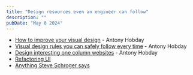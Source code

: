 ```yaml
---
title: "Design resources even an engineer can follow"
description: ""
pubDate: "May 6 2024"
---
```


- [How to improve your visual design](https://anthonyhobday.com/books/visualdesign/) - Antony Hobday
- [Visual design rules you can safely follow every time](https://anthonyhobday.com/sideprojects/saferules/) - Antony Hobday
- [Design interesting one column websites](https://anthonyhobday.com/books/singlecolumndesign/) - Antony Hobday
- [Refactoring UI](https://www.refactoringui.com/)
- [Anything Steve Schroger says](https://twitter.com/steveschoger)
